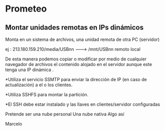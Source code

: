 # Prometeo
Montar unidades remotas en IPs dinámicos
----------------------------------------

Monta en un sistema de archivos, una unidad remota de otra PC (servidor) 

ej : 213.180.159.210/media/USBnn ---> /mnt/USBnn
     remoto                           local

De esta manera podemos copiar o modificar por medio de cualquier navegador de archivos el contenido alojado en el servidor aunque este tenga una IP dinámica .

*Utiliza el servicio SSMTP para enviar la dirección de IP (en caso de actualización) a el o los clientes.

*Utiliza SSHFS para montar la partición.

*El SSH debe estar instalado y las llaves en clientes/servidor configuradas

Pretende ser una nube personal
Una nube nativa
Algo así 

Marcelo
